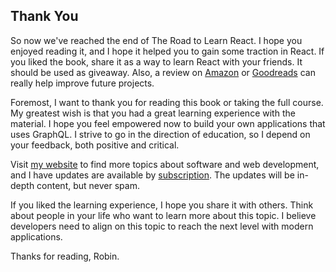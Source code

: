 ## Thank You


So now we've reached the end of The Road to Learn React. I hope you enjoyed reading it, and I hope it helped you to gain some traction in React. If you liked the book, share it as a way to learn React with your friends. It should be used as giveaway. Also, a review on [Amazon](https://www.amazon.com/s/?field-keywords=The+Road+to+GraphQL) or [Goodreads](https://www.goodreads.com/book/show/42641103-the-road-to-graphql) can really help improve future projects.

Foremost, I want to thank you for reading this book or taking the full course. My greatest wish is that you had a great learning experience with the material. I hope you feel empowered now to build your own applications that uses GraphQL. I strive to go in the direction of education, so I depend on your feedback, both positive and critical.

Visit [my website](https://www.robinwieruch.de/) to find more topics about software and web development, and I have updates are available by [subscription](https://www.getrevue.co/profile/rwieruch). The updates will be in-depth content, but never spam.

If you liked the learning experience, I hope you share it with others. Think about people in your life who want to learn more about this topic. I believe developers need to align on this topic to reach the next level with modern applications.

Thanks for reading,
Robin.
